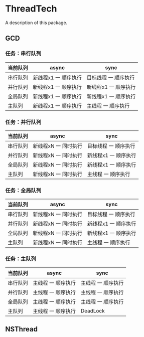 # ThreadTech

A description of this package.

## GCD

### 任务：串行队列

| 当前队列 | async | sync |
| ---- | ---- | ---- |
| 串行队列 | 新线程x1 一 顺序执行 | 目标线程 一 顺序执行 |
| 并行队列 | 新线程x1 一 顺序执行 | 新线程x1 一 顺序执行 |
| 全局队列 | 新线程x1 一 顺序执行 | 新线程x1 一 顺序执行 |
| 主队列 | 新线程x1 一 顺序执行 | 主线程 一 顺序执行 |

### 任务：并行队列

| 当前队列 | async                | sync                 |
| -------- | -------------------- | -------------------- |
| 串行队列 | 新线程xN 一 同时执行 | 目标线程 一 顺序执行 |
| 并行队列 | 新线程xN 一 同时执行 | 新线程x1 一 顺序执行 |
| 全局队列 | 新线程xN 一 同时执行 | 新线程x1 一 顺序执行 |
| 主队列   | 新线程xN 一 同时执行 | 主线程 一 顺序执行   |

### 任务：全局队列

| 当前队列 | async                | sync                 |
| -------- | -------------------- | -------------------- |
| 串行队列 | 新线程xN 一 同时执行 | 目标线程 一 顺序执行 |
| 并行队列 | 新线程xN 一 同时执行 | 新线程x1 一 顺序执行 |
| 全局队列 | 新线程xN 一 同时执行 | 新线程x1 一 顺序执行 |
| 主队列   | 新线程xN 一 同时执行 | 主线程 一 顺序执行   |

### 任务：主队列

| 当前队列 | async              | sync               |
| -------- | ------------------ | ------------------ |
| 串行队列 | 主线程 一 顺序执行 | 主线程 一 顺序执行 |
| 并行队列 | 主线程 一 顺序执行 | 主线程 一 顺序执行 |
| 全局队列 | 主线程 一 顺序执行 | 主线程 一 顺序执行 |
| 主队列   | 主线程 一 顺序执行 | DeadLock           |



## NSThread
